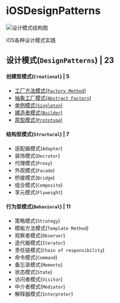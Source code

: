 

# iOSDesignPatterns

![设计模式结构图](https://upload-images.jianshu.io/upload_images/1893416-cfef4cca51c78ece.png?imageMogr2/auto-orient/strip%7CimageView2/2/w/1240)

iOS各种设计模式实践

## 设计模式(`DesignPatterns`) | 23
#### 创建型模式(`Creational`) | 5
* [工厂方法模式(`Factory Method`)](https://github.com/binzi56/iOSDesignPatterns/tree/master/iOSDesignPatterns/Creational/FactoryMethod)
* [抽象工厂模式(`Abstract Factory`)](https://github.com/binzi56/iOSDesignPatterns/tree/master/iOSDesignPatterns/Creational/AbstractFactory)
* [单例模式(`Singleton`)](https://github.com/binzi56/iOSDesignPatterns/tree/master/iOSDesignPatterns/Creational/Singleton)
* [建造者模式(`Builder`)](https://github.com/binzi56/iOSDesignPatterns/tree/master/iOSDesignPatterns/Creational/Builder)
* [原型模式(`Prototype`)](https://github.com/binzi56/iOSDesignPatterns/tree/master/iOSDesignPatterns/Creational/Prototype)
#### 结构型模式(`Structural`) | 7
* 适配器模式(`Adapter`)
* 装饰模式(`Decrator`)
* 代理模式(`Proxy`)
* 外观模式(`Facade`)
* 桥接模式(`Bridge`)
* 组合模式(`Composite`)
* 享元模式(`Flyweight`)
#### 行为型模式(`Behavioral`) | 11
* 策略模式(`Strategy`)
* 模板方法模式(`Template Method`)
* 观察者模式(`Observer`)
* 迭代器模式(`Iterator`)
* 责任链模式(`Chain of responsibility`)
* 命令模式(`Command`)
* 备忘录模式(`Memento`)
* 状态模式(`State`)
* 访问者模式(`Visitor`)
* 中介者模式(`Mediator`)
* 解释器模式(`Interpreter`)
